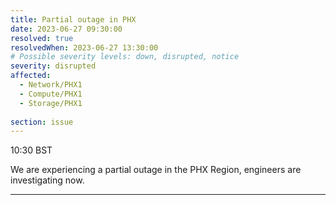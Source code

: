 ```yaml
---
title: Partial outage in PHX
date: 2023-06-27 09:30:00
resolved: true
resolvedWhen: 2023-06-27 13:30:00
# Possible severity levels: down, disrupted, notice
severity: disrupted
affected:
  - Network/PHX1
  - Compute/PHX1
  - Storage/PHX1
    
section: issue
---
```


10:30 BST

We are experiencing a partial outage in the PHX Region, engineers are investigating now.

---

